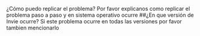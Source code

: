 ¿Cómo puedo replicar el problema?
Por favor explicanos como replicar el problema paso a paso y en sistema operativo ocurre
##¿En que versión de Invie ocurre?
Si este problema ocurre en todas las versiones por favor tambien mencionarlo
